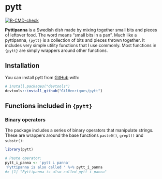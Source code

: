 
<!-- README.md is generated from README.Rmd. Please edit that file -->

# pytt

<!-- badges: start -->

[![R-CMD-check](https://github.com/GilHenriques/pytt/actions/workflows/R-CMD-check.yaml/badge.svg)](https://github.com/GilHenriques/pytt/actions/workflows/R-CMD-check.yaml)
<!-- badges: end -->

**Pyttipanna** is a Swedish dish made by mixing together small bits and
pieces of leftover food. The word means “small bits in a pan”. Much like
a pyttipanna, `{pytt}` is a collection of bits and pieces thrown
together. It includes very simple utility functions that I use commonly.
Most functions in `{pytt}` are simply wrappers around other functions.

## Installation

You can install pytt from [GitHub](https://github.com/) with:

``` r
# install.packages("devtools")
devtools::install_github("GilHenriques/pytt")
```

## Functions included in `{pytt}`

### Binary operators

The package includes a series of binary operators that manipulate
strings. These are wrappers around the base functions `paste0()`,
`grepl()` and `substr()`:

``` r
library(pytt)

# Paste operator:
pytt_i_panna <- 'pytt i panna'
'Pyttipanna is also called ' %+% pytt_i_panna
#> [1] "Pyttipanna is also called pytt i panna"
```
